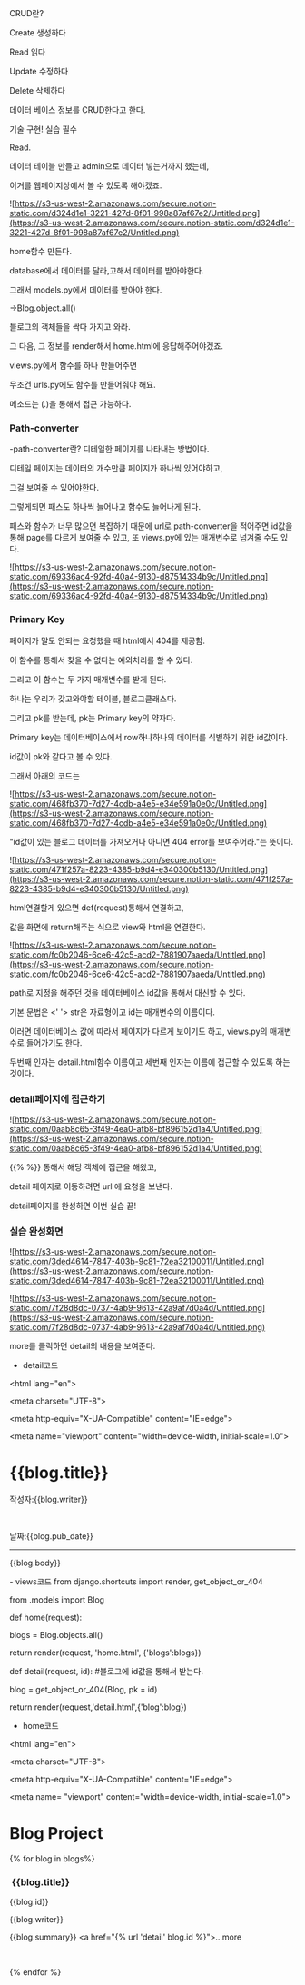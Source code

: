 CRUD란?

Create 생성하다

Read 읽다

Update 수정하다

Delete 삭제하다

데이터 베이스 정보를 CRUD한다고 한다.

기술 구현! 실습 필수

Read.

데이터 테이블 만들고 admin으로 데이터 넣는거까지 했는데,

이거를 웹페이지상에서 볼 수 있도록 해야겠죠.

![https://s3-us-west-2.amazonaws.com/secure.notion-static.com/d324d1e1-3221-427d-8f01-998a87af67e2/Untitled.png](https://s3-us-west-2.amazonaws.com/secure.notion-static.com/d324d1e1-3221-427d-8f01-998a87af67e2/Untitled.png)

home함수 만든다.

database에서 데이터를 달라,고해서 데이터를 받아야한다.

그래서 models.py에서 데이터를 받아야 한다.

→Blog.object.all()

블로그의 객체들을 싹다 가지고 와라.

그 다음, 그 정보를 render해서 home.html에 응답해주어야겠죠.

views.py에서 함수를 하나 만들어주면

무조건 urls.py에도 함수를 만들어줘야 해요.

메소드는 (.)을 통해서 접근 가능하다.

### Path-converter

-path-converter란? 디테일한 페이지를 나타내는 방법이다.

디테일 페이지는 데이터의 개수만큼 페이지가 하나씩 있어야하고,

그걸 보여줄 수 있어야한다.

그렇게되면 패스도 하나씩 늘어나고 함수도 늘어나게 된다.

패스와 함수가 너무 많으면 복잡하기 때문에 url로 path-converter을 적어주면 id값을 통해 page를 다르게 보여줄 수 있고, 또 views.py에 있는 매개변수로 넘겨줄 수도 있다.

![https://s3-us-west-2.amazonaws.com/secure.notion-static.com/69336ac4-92fd-40a4-9130-d87514334b9c/Untitled.png](https://s3-us-west-2.amazonaws.com/secure.notion-static.com/69336ac4-92fd-40a4-9130-d87514334b9c/Untitled.png)

### Primary Key

페이지가 말도 안되는 요청했을 때 html에서 404를 제공함.

이 함수를 통해서 찾을 수 없다는 예외처리를 할 수 있다.

그리고 이 함수는 두 가지 매개변수를 받게 된다.

 하나는 우리가 갖고와야할 테이블, 블로그클래스다.

 그리고 pk를 받는데, pk는 Primary key의 약자다.

Primary key는 데이터베이스에서 row하나하나의 데이터를 식별하기 위한 id값이다.

id값이 pk와 같다고 볼 수 있다.

그래서 아래의 코드는

![https://s3-us-west-2.amazonaws.com/secure.notion-static.com/468fb370-7d27-4cdb-a4e5-e34e591a0e0c/Untitled.png](https://s3-us-west-2.amazonaws.com/secure.notion-static.com/468fb370-7d27-4cdb-a4e5-e34e591a0e0c/Untitled.png)

"id값이 있는 블로그 데이터를 가져오거나 아니면 404 error를 보여주어라."는 뜻이다.

![https://s3-us-west-2.amazonaws.com/secure.notion-static.com/471f257a-8223-4385-b9d4-e340300b5130/Untitled.png](https://s3-us-west-2.amazonaws.com/secure.notion-static.com/471f257a-8223-4385-b9d4-e340300b5130/Untitled.png)

html연결할게 있으면 def(request)통해서 연결하고,

값을 화면에 return해주는 식으로 view와 html을 연결한다.

![https://s3-us-west-2.amazonaws.com/secure.notion-static.com/fc0b2046-6ce6-42c5-acd2-7881907aaeda/Untitled.png](https://s3-us-west-2.amazonaws.com/secure.notion-static.com/fc0b2046-6ce6-42c5-acd2-7881907aaeda/Untitled.png)

path로 지정을 해주던 것을 데이터베이스 id값을 통해서 대신할 수 있다.

기본 문법은 <' '> str은 자료형이고 id는 매개변수의 이름이다.

이러면 데이터베이스 값에 따라서 페이지가 다르게 보이기도 하고, views.py의 매개변수로 들어가기도 한다.

두번째 인자는 detail.html함수 이름이고 세번째 인자는 이름에 접근할 수 있도록 하는 것이다.

### detail페이지에 접근하기

![https://s3-us-west-2.amazonaws.com/secure.notion-static.com/0aab8c65-3f49-4ea0-afb8-bf896152d1a4/Untitled.png](https://s3-us-west-2.amazonaws.com/secure.notion-static.com/0aab8c65-3f49-4ea0-afb8-bf896152d1a4/Untitled.png)

 {{%  %}} 통해서 해당 객체에 접근을 해왔고,

detail 페이지로 이동하려면 url 에 요청을 보낸다.

detail페이지를 완성하면 이번 실습 끝!

### 실습 완성화면

![https://s3-us-west-2.amazonaws.com/secure.notion-static.com/3ded4614-7847-403b-9c81-72ea32100011/Untitled.png](https://s3-us-west-2.amazonaws.com/secure.notion-static.com/3ded4614-7847-403b-9c81-72ea32100011/Untitled.png)

![https://s3-us-west-2.amazonaws.com/secure.notion-static.com/7f28d8dc-0737-4ab9-9613-42a9af7d0a4d/Untitled.png](https://s3-us-west-2.amazonaws.com/secure.notion-static.com/7f28d8dc-0737-4ab9-9613-42a9af7d0a4d/Untitled.png)

more를 클릭하면 detail의 내용을 보여준다.

- detail코드
<!DOCTYPE html>

<html lang="en">

<head>

<meta charset="UTF-8">

<meta http-equiv="X-UA-Compatible" content="IE=edge">

<meta name="viewport" content="width=device-width, initial-scale=1.0">

<title>Detail</title>

<style>

body{text-align: center;}

</style>

</head>

<body>

<h1>{{blog.title}}</h1>

<div>

작성자:{{blog.writer}}

<br>

날짜:{{blog.pub_date}}

</div>

<hr>

<p>{{blog.body}}</p>

</body>

</html>
- views코드
from django.shortcuts import render, get_object_or_404

from .models import Blog

def home(request):

blogs = Blog.objects.all()

return render(request, 'home.html', {'blogs':blogs})

def detail(request, id): #블로그에 id값을 통해서 받는다.

blog = get_object_or_404(Blog, pk = id)

return render(request,'detail.html',{'blog':blog})
- home코드
<!DOCTYPE html>

<html lang="en">

<head>

<meta charset="UTF-8">

<meta http-equiv="X-UA-Compatible" content="IE=edge">

<meta name= "viewport" content="width=device-width, initial-scale=1.0">

<title>BLOG</title>

<style>

body{text-align: center;}

</style>

</head>

<body>

<h1>Blog Project</h1>

<div>

{% for blog in blogs%}

<h3> {{blog.title}} </h3>

{{blog.id}}

{{blog.writer}}

{{blog.summary}} <a href="{% url 'detail' blog.id %}">...more</a>

<br>

{% endfor %}

</div>

</body>

</html>
